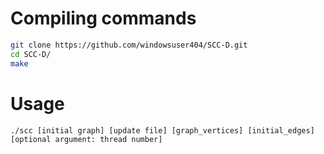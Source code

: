 # Compiling commands
~~~bash
git clone https://github.com/windowsuser404/SCC-D.git
cd SCC-D/
make
~~~

# Usage
~~~
./scc [initial graph] [update file] [graph_vertices] [initial_edges] [optional argument: thread number]
~~~
